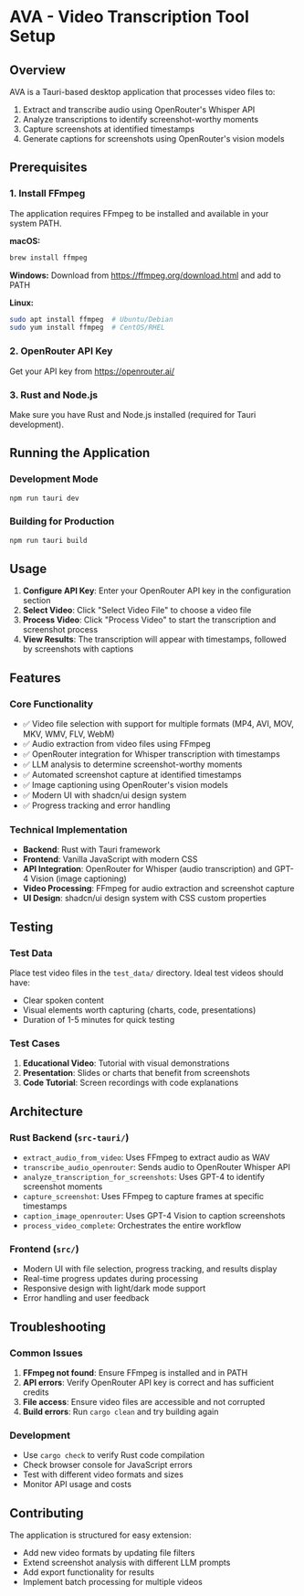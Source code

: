 # AVA - Video Transcription Tool Setup

## Overview
AVA is a Tauri-based desktop application that processes video files to:
1. Extract and transcribe audio using OpenRouter's Whisper API
2. Analyze transcriptions to identify screenshot-worthy moments
3. Capture screenshots at identified timestamps
4. Generate captions for screenshots using OpenRouter's vision models

## Prerequisites

### 1. Install FFmpeg
The application requires FFmpeg to be installed and available in your system PATH.

**macOS:**
```bash
brew install ffmpeg
```

**Windows:**
Download from https://ffmpeg.org/download.html and add to PATH

**Linux:**
```bash
sudo apt install ffmpeg  # Ubuntu/Debian
sudo yum install ffmpeg  # CentOS/RHEL
```

### 2. OpenRouter API Key
Get your API key from https://openrouter.ai/

### 3. Rust and Node.js
Make sure you have Rust and Node.js installed (required for Tauri development).

## Running the Application

### Development Mode
```bash
npm run tauri dev
```

### Building for Production
```bash
npm run tauri build
```

## Usage

1. **Configure API Key**: Enter your OpenRouter API key in the configuration section
2. **Select Video**: Click "Select Video File" to choose a video file
3. **Process Video**: Click "Process Video" to start the transcription and screenshot process
4. **View Results**: The transcription will appear with timestamps, followed by screenshots with captions

## Features

### Core Functionality
- ✅ Video file selection with support for multiple formats (MP4, AVI, MOV, MKV, WMV, FLV, WebM)
- ✅ Audio extraction from video files using FFmpeg
- ✅ OpenRouter integration for Whisper transcription with timestamps
- ✅ LLM analysis to determine screenshot-worthy moments
- ✅ Automated screenshot capture at identified timestamps
- ✅ Image captioning using OpenRouter's vision models
- ✅ Modern UI with shadcn/ui design system
- ✅ Progress tracking and error handling

### Technical Implementation
- **Backend**: Rust with Tauri framework
- **Frontend**: Vanilla JavaScript with modern CSS
- **API Integration**: OpenRouter for Whisper (audio transcription) and GPT-4 Vision (image captioning)
- **Video Processing**: FFmpeg for audio extraction and screenshot capture
- **UI Design**: shadcn/ui design system with CSS custom properties

## Testing

### Test Data
Place test video files in the `test_data/` directory. Ideal test videos should have:
- Clear spoken content
- Visual elements worth capturing (charts, code, presentations)
- Duration of 1-5 minutes for quick testing

### Test Cases
1. **Educational Video**: Tutorial with visual demonstrations
2. **Presentation**: Slides or charts that benefit from screenshots
3. **Code Tutorial**: Screen recordings with code explanations

## Architecture

### Rust Backend (`src-tauri/`)
- `extract_audio_from_video`: Uses FFmpeg to extract audio as WAV
- `transcribe_audio_openrouter`: Sends audio to OpenRouter Whisper API
- `analyze_transcription_for_screenshots`: Uses GPT-4 to identify screenshot moments
- `capture_screenshot`: Uses FFmpeg to capture frames at specific timestamps
- `caption_image_openrouter`: Uses GPT-4 Vision to caption screenshots
- `process_video_complete`: Orchestrates the entire workflow

### Frontend (`src/`)
- Modern UI with file selection, progress tracking, and results display
- Real-time progress updates during processing
- Responsive design with light/dark mode support
- Error handling and user feedback

## Troubleshooting

### Common Issues
1. **FFmpeg not found**: Ensure FFmpeg is installed and in PATH
2. **API errors**: Verify OpenRouter API key is correct and has sufficient credits
3. **File access**: Ensure video files are accessible and not corrupted
4. **Build errors**: Run `cargo clean` and try building again

### Development
- Use `cargo check` to verify Rust code compilation
- Check browser console for JavaScript errors
- Test with different video formats and sizes
- Monitor API usage and costs

## Contributing

The application is structured for easy extension:
- Add new video formats by updating file filters
- Extend screenshot analysis with different LLM prompts
- Add export functionality for results
- Implement batch processing for multiple videos
